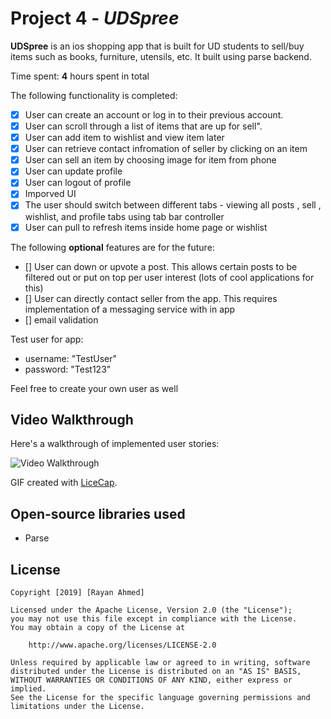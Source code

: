 # Project 4 - *UDSpree*

**UDSpree** is an ios shopping app that is built for UD students to sell/buy items such as books, furniture, utensils, etc.
It built using parse backend. 

Time spent: **4** hours spent in total

The following functionality is completed:

- [X] User can create an account or log in to their previous account.
- [X] User can scroll through a list of items that are up for sell".
- [X] User can add item to wishlist and view item later
- [X] User can retrieve contact infromation of seller by clicking on an item
- [X] User can sell an item by choosing image for item from phone
- [X] User can update profile 
- [X] User can logout of profile
- [X] Imporved UI
- [X] The user should switch between different tabs - viewing all posts , sell , wishlist, and profile tabs using tab bar controller
- [X] User can pull to refresh items inside home page or wishlist

The following **optional** features are for the future:
- [] User can down or upvote a post. This allows certain posts to be filtered out or put on top per user interest (lots of cool applications for this)
- [] User can directly contact seller from the app. This requires implementation of a messaging service with in app
- [] email validation

Test user for app:
- username: "TestUser"
- password: "Test123"

Feel free to create your own user as well

## Video Walkthrough

Here's a walkthrough of implemented user stories:

<img src='https://i.imgur.com/7TRjwsH.mp4' title='Video Walkthrough' width='' alt='Video Walkthrough' />

GIF created with [LiceCap](http://www.cockos.com/licecap/).

## Open-source libraries used

- Parse

## License

    Copyright [2019] [Rayan Ahmed]

    Licensed under the Apache License, Version 2.0 (the "License");
    you may not use this file except in compliance with the License.
    You may obtain a copy of the License at

        http://www.apache.org/licenses/LICENSE-2.0

    Unless required by applicable law or agreed to in writing, software
    distributed under the License is distributed on an "AS IS" BASIS,
    WITHOUT WARRANTIES OR CONDITIONS OF ANY KIND, either express or implied.
    See the License for the specific language governing permissions and
    limitations under the License.
